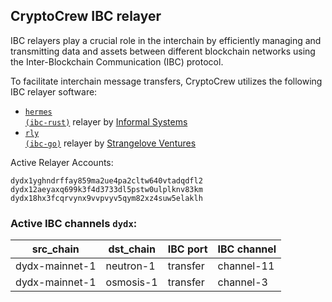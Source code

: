 ## CryptoCrew IBC relayer
IBC relayers play a crucial role in the interchain by efficiently managing and transmitting data and assets between different blockchain networks using the Inter-Blockchain Communication (IBC) protocol.

To facilitate interchain message transfers, CryptoCrew utilizes the following IBC relayer software: 
- <a href="https://github.com/informalsystems/hermes"><code>hermes (ibc-rust)</code></a> relayer by [Informal Systems](https://github.com/informalsystems)
- <a href="https://github.com/cosmos/relayer"><code>rly (ibc-go)</code></a> relayer by [Strangelove Ventures](https://github.com/strangelove-ventures)

Active Relayer Accounts:
```
dydx1yghndrffay859ma2ue4pa2cltw640vtadqdfl2
dydx12aeyaxq699k3f4d3733dl5pstw0ulplknv83km
dydx18hx3fcqrvynx9vvpvyv5qym82xz4suw5elaklh
```

### Active IBC channels `dydx`:
| src_chain | dst_chain | IBC port | IBC channel |
| --------------- | --------------- | ------------ | ------------------- |
| dydx-mainnet-1 | neutron-1 | transfer | channel-11 |
| dydx-mainnet-1 | osmosis-1 | transfer | channel-3 |